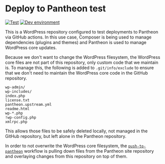 # Deploy to Pantheon test

[![Test](https://github.com/jazzsequence/dtp-test/actions/workflows/test.yml/badge.svg)](https://github.com/jazzsequence/dtp-test/actions/workflows/test.yml)
[![Dev environment](https://img.shields.io/badge/dev-yellow?logo=pantheon&logoColor=yellow&label=cxr-dtp-test&labelColor=black&color=yellow
)](https://dev-cxr-dtp-test.pantheonsite.io)


This is a WordPress repository configured to test deployments to Pantheon via GitHub actions. In this use case, Composer is being used to manage dependencies (plugins and themes) and Pantheon is used to manage WordPress core updates. 

Because we don't want to change the WordPress filesystem, the WordPress core files are not part of this repository, only custom code that we maintain is. To manage this, the following is added to `.git/info/exclude` to ensure that we don't need to maintain the WordPress core code in the GitHub repository.

```
wp-admin/
wp-includes/
index.php
license.txt
pantheon.upstream.yml
readme.html
wp-*.php
!wp-config.php
xmlrpc.php
```

This allows those files to be safely deleted locally, not managed in the GitHub repository, but left alone in the Pantheon repository.

In order to not overwrite the WordPress core filesystem, the [`push-to-pantheon`](https://github.com/jazzsequence/dtp-test/blob/main/.github/workflows/push-to-pantheon.yml) workflow is pulling down files from the Pantheon site repository and overlaying changes from this repository on top of them.